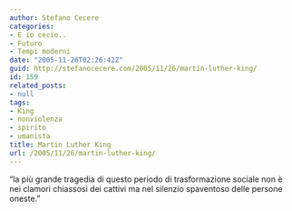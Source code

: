 ```yaml
---
author: Stefano Cecere
categories:
- E io cecio..
- Futuro
- Tempi moderni
date: "2005-11-26T02:26:42Z"
guid: http://stefanocecere.com/2005/11/26/martin-luther-king/
id: 159
related_posts:
- null
tags:
- King
- nonviolenza
- spirito
- umanista
title: Martin Luther King
url: /2005/11/26/martin-luther-king/
---
```


&#8220;la pi&#xf9; grande tragedia di questo periodo di trasformazione sociale non &#xe8; nei clamori chiassosi dei cattivi ma nel silenzio spaventoso delle persone oneste.&#8221;